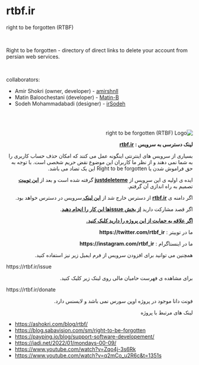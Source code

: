 # rtbf.ir
right to be forgotten (RTBF)

<br />

Right to be forgotten - directory of direct links to delete your account from persian web services.

<br />

collaborators:
- Amir Shokri (owner, developer) - [amirshnll](https://github.com/amirshnll)
- Matin Baloochestani (developer) - [Matin-B](https://github.com/Matin-B)
- Sodeh Mohammadabadi (designer) - [irSodeh](https://github.com/irSodeh)

<br /><br />

<div dir="rtl">

<img src="https://raw.githubusercontent.com/amirshnll/rtbf.ir/main/logo-readme.png" alt="right to be forgotten (RTBF) Logo">

<p><strong>لینک دسترسی به سرویس : <a href="http://amirshnll.github.io/rtbf.ir" title="rtbf.ir">rtbf.ir</a></strong></p>
<p>بسیاری از سرویس های اینترنتی اینگونه عمل می کنند که امکان حذف حساب کاربری را به شما نمی دهند و از نظر ما کاربران این موضوع نقض حریم شخصی است. با توجه به حق فراموش شدن یا Right to be forgotten این یک تضاد می باشد.</p>
<p>ایده ی اولیه ی این سرویس از  <strong><a target="_blank" href="https://backgroundchecks.org/justdeleteme/" title="justdeleteme">justdeleteme</a></strong> گرفته شده است و بعد از  <strong><a target="_blank" href="https://twitter.com/nima/status/1398335801042386947?s=20">این توییت</a></strong> تصمیم به راه اندازی آن گرفتم.</p>
<p>اگر دامنه ی <strong><a href="https://rtbf.ir" title="rtbf.ir">rtbf.ir</a></strong> از دسترس خارج شد از <strong><a href="http://amirshnll.github.io/rtbf.ir" title="rtbf.ir">این لینک </a></strong> سرویس در دسترس خواهد بود.</p>
<p>اگر قصد مشارکت دارید <strong><a target="_blank" href="https://github.com/rtbf-ir/rtbf.ir/issues/new/choose" title="rtbf.ir Source">از بخش issueها این کار را انجام دهید</a></strong>.</p>
<p><strong><a href="http://amirshnll.github.io/rtbf.ir/donate" title="حمایت مالی از پروژه">اگر علاقه به حمایت از این پروژه را دارید کلیک کنید.</a></strong></p>
<p>ما در توییتر : <strong>https://twitter.com/rtbf_ir</strong></p>
<p>ما در اینستاگرام : <strong>https://instagram.com/rtbf_ir</strong></p>
<p>همچنین می توانید برای افزودن سرویس از فرم ایمیل زیر نیز استفاده کنید.</p>
<p dir="ltr">https://rtbf.ir/issue</p>
<p>برای مشاهده ی فهرست حامیان مالی روی لینک زیر کلیک کنید.</p>
<p dir="ltr">https://rtbf.ir/donate</p>
  
  <p dir="rtl">فونت دانا موجود در پروژه اوپن سورس نمی باشد و لایسنس دارد.</p>
  
  <p>لینک های مرتبط با پروژه</p>
  
  
</div>

  - https://ashokri.com/blog/rtbf/
  - https://blog.sabavision.com/sm/right-to-be-forgotten
  - https://payping.io/blog/support-software-developement/
  - https://jadi.net/2022/01/mondays-00-09/
  - https://www.youtube.com/watch?v=Zqo4j-3s6Rk
  - https://www.youtube.com/watch?v=q2mCo_u2R6c&t=1351s
